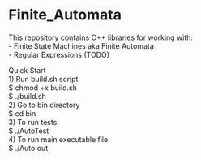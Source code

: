 # Finite_Automata
This repository contains C++ libraries for working with: \
      - Finite State Machines aka Finite Automata \
      - Regular Expressions (TODO)

Quick Start \
      1) Run build.sh script \
            $ chmod +x build.sh \
            $ ./build.sh \
      2) Go to bin directory \
            $ cd bin \
      3) To run tests: \
            $ ./AutoTest \
      4) To run main executable file: \
            $ ./Auto.out